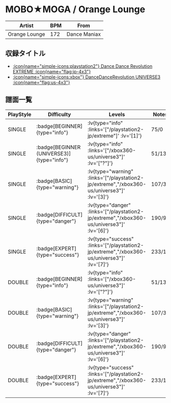 # MOBO★MOGA / Orange Lounge

|Artist|BPM|From|
|------|---|----|
|Orange Lounge|172|Dance Maniax|

## 収録タイトル

- [ :icon{name="simple-icons:playstation2"} Dance Dance Revolution EXTREME :icon{name="flag:jp-4x3"} ](/playstation2-jp/extreme)
- [ :icon{name="simple-icons:xbox"} DanceDanceRevolution UNIVERSE3 :icon{name="flag:us-4x3"} ](/xbox360-us/universe3)

## 譜面一覧

|PlayStyle|Difficulty|Levels|Notes|Movie|
|---------|----------|------|-----|-----|
|SINGLE| :badge[BEGINNER]{type="info"} | :lv{type="info" :links='["/playstation2-jp/extreme"]' :lv='[1]'} |75/0||
|SINGLE| :badge[BEGINNER (UNIVERSE3)]{type="info"} | :lv{type="info" :links='["/xbox360-us/universe3"]' :lv='["?"]'} |51/13||
|SINGLE| :badge[BASIC]{type="warning"} | :lv{type="warning" :links='["/playstation2-jp/extreme","/xbox360-us/universe3"]' :lv='[3]'} |107/3||
|SINGLE| :badge[DIFFICULT]{type="danger"} | :lv{type="danger" :links='["/playstation2-jp/extreme","/xbox360-us/universe3"]' :lv='[6]'} |190/9||
|SINGLE| :badge[EXPERT]{type="success"} | :lv{type="success" :links='["/playstation2-jp/extreme","/xbox360-us/universe3"]' :lv='[7]'} |233/16||
|DOUBLE| :badge[BEGINNER]{type="info"} | :lv{type="info" :links='["/xbox360-us/universe3"]' :lv='["?"]'} |51/13||
|DOUBLE| :badge[BASIC]{type="warning"} | :lv{type="warning" :links='["/playstation2-jp/extreme","/xbox360-us/universe3"]' :lv='[3]'} |107/3||
|DOUBLE| :badge[DIFFICULT]{type="danger"} | :lv{type="danger" :links='["/playstation2-jp/extreme","/xbox360-us/universe3"]' :lv='[6]'} |190/9||
|DOUBLE| :badge[EXPERT]{type="success"} | :lv{type="success" :links='["/playstation2-jp/extreme","/xbox360-us/universe3"]' :lv='[7]'} |233/16||
